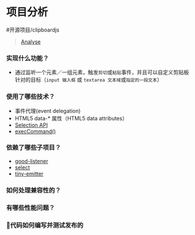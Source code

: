 # 项目分析
#开源项目/clipboardjs

> [Analyse](file:///Users/charlesxu/Projects/clipboard.js/analyse.md)

### 实现什么功能？
- 通过监听一个元素／一组元素，触发`剪切`或`粘贴`事件，并且可以自定义剪贴板针对的目标（`input 输入框` 或 `textarea 文本域`或`指定的一段文本`）

### 使用了哪些技术？
- 事件代理(event delegation)
- HTML5 data-* 属性（HTML5 data attributes）
- [Selection API](https://developer.mozilla.org/en-US/docs/Web/API/Selection)
- [execCommand()](https://developer.mozilla.org/en-US/docs/Web/API/Document/execCommand)

### 依赖了哪些子项目？
- [good-listener](https://github.com/zenorocha/good-listener)
- [select](https://github.com/zenorocha/select)
- [tiny-emitter](https://github.com/scottcorgan/tiny-emitter)

### 如何处理兼容性的？

### 有哪些性能问题？

### 代码如何编写并测试发布的
